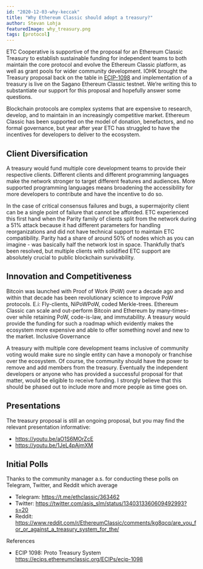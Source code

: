 ```yaml
---
id: "2020-12-03-why-keccak"
title: "Why Ethereum Classic should adopt a treasury?"
author: Stevan Lohja
featuredImage: why_treasury.png
tags: [protocol]
---
```


ETC Cooperative is supportive of the proposal for an Ethereum Classic Treasury to establish sustainable funding for independent teams to both maintain the core protocol and evolve the Ethereum Classic platform, as well as grant pools for wider community development. IOHK brought the Treasury proposal back on the table in [ECIP-1098](https://ecips.ethereumclassic.org/ECIPs/ecip-1098) and implementation of a treasury is live on the Sagano Ethereum Classic testnet. We’re writing this to substantiate our support for this proposal and hopefully answer some questions.

Blockchain protocols are complex systems that are expensive to research, develop, and to maintain in an increasingly competitive market. Ethereum Classic has been supported on the model of donation, benefactors, and no formal governance, but year after year ETC has struggled to have the incentives for developers to deliver to the ecosystem.

## Client Diversification

A treasury would fund multiple core development teams to provide their respective clients. Different clients and different programming languages make the network stronger to target different features and audiences. More supported programming languages means broadening the accessibility for more developers to contribute and have the incentive to do so.

In the case of critical consensus failures and bugs, a supermajority client can be a single point of failure that cannot be afforded. ETC experienced this first hand when the Parity family of clients split from the network during a 51% attack because it had different parameters for handling reorganizations and did not have technical support to maintain ETC compatibility. Parity had a share of around 50% of nodes which as you can imagine - was basically half the network lost in space. Thankfully that’s been resolved, but multiple clients with solidified ETC support are absolutely crucial to public blockchain survivability.

## Innovation and Competitiveness

Bitcoin was launched with Proof of Work (PoW) over a decade ago and within that decade has been revolutionary science to improve PoW protocols. E.i: Fly-clients, NiPoWPoW, coded Merkle-trees. Ethereum Classic can scale and out-perform Bitcoin and Ethereum by many-times-over while retaining PoW, code-is-law, and immutability. A treasury would provide the funding for such a roadmap which evidently makes the ecosystem more expensive and able to offer something novel and new to the market.
Inclusive Governance

A treasury with multiple core development teams inclusive of community voting would make sure no single entity can have a monopoly or franchise over the ecosystem. Of course, the community should have the power to remove and add members from the treasury. Eventually the independent developers or anyone who has provided a successful proposal for that matter, would be eligible to receive funding. I strongly believe that this should be phased out to include more and more people as time goes on.

## Presentations

The treasury proposal is still an ongoing proposal, but you may find the relevant presentation informative:

- https://youtu.be/aO1S6MOrZcE
- https://youtu.be/1JeL4pAjmXM

## Initial Polls

Thanks to the community manager a.s. for conducting these polls on Telegram, Twitter, and Reddit which average 

- Telegram: https://t.me/ethclassic/363462  
- Twitter: https://twitter.com/asis_slm/status/1340313360609492993?s=20 
- Reddit: https://www.reddit.com/r/EthereumClassic/comments/kg8qcq/are_you_for_or_against_a_treasury_system_for_the/ 

References
 
- ECIP 1098: Proto Treasury System https://ecips.ethereumclassic.org/ECIPs/ecip-1098